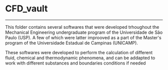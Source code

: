 # CFD_vault
---

This folder contains several softwares that were developed trhoughout the Mechanical Engineering undergraduate program of the Universidade de São Paulo (USP). A few of which were latter improoved as a part of the Master's program of the Universidade Estadual de Campinas (UNICAMP).

These softwares were developed to perform the calculation of different fluid, chemical and thermodynamic phenomena, and can be addapted to work with different substances and boundaries conditions if needed
